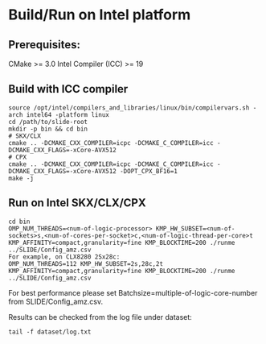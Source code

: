 # Build/Run on Intel platform

## Prerequisites:
CMake >= 3.0
Intel Compiler (ICC) >= 19

## Build with ICC compiler
```
source /opt/intel/compilers_and_libraries/linux/bin/compilervars.sh -arch intel64 -platform linux
cd /path/to/slide-root
mkdir -p bin && cd bin 
# SKX/CLX
cmake .. -DCMAKE_CXX_COMPILER=icpc -DCMAKE_C_COMPILER=icc -DCMAKE_CXX_FLAGS=-xCore-AVX512 
# CPX
cmake .. -DCMAKE_CXX_COMPILER=icpc -DCMAKE_C_COMPILER=icc -DCMAKE_CXX_FLAGS=-xCore-AVX512 -DOPT_CPX_BF16=1
make -j
```

## Run on Intel SKX/CLX/CPX
```
cd bin
OMP_NUM_THREADS=<num-of-logic-processor> KMP_HW_SUBSET=<num-of-sockets>s,<num-of-cores-per-socket>c,<num-of-logic-thread-per-core>t KMP_AFFINITY=compact,granularity=fine KMP_BLOCKTIME=200 ./runme ../SLIDE/Config_amz.csv
For example, on CLX8280 2Sx28c:
OMP_NUM_THREADS=112 KMP_HW_SUBSET=2s,28c,2t KMP_AFFINITY=compact,granularity=fine KMP_BLOCKTIME=200 ./runme ../SLIDE/Config_amz.csv
```
For best performance please set Batchsize=multiple-of-logic-core-number from SLIDE/Config_amz.csv.

Results can be checked from the log file under dataset:
```
tail -f dataset/log.txt
```
